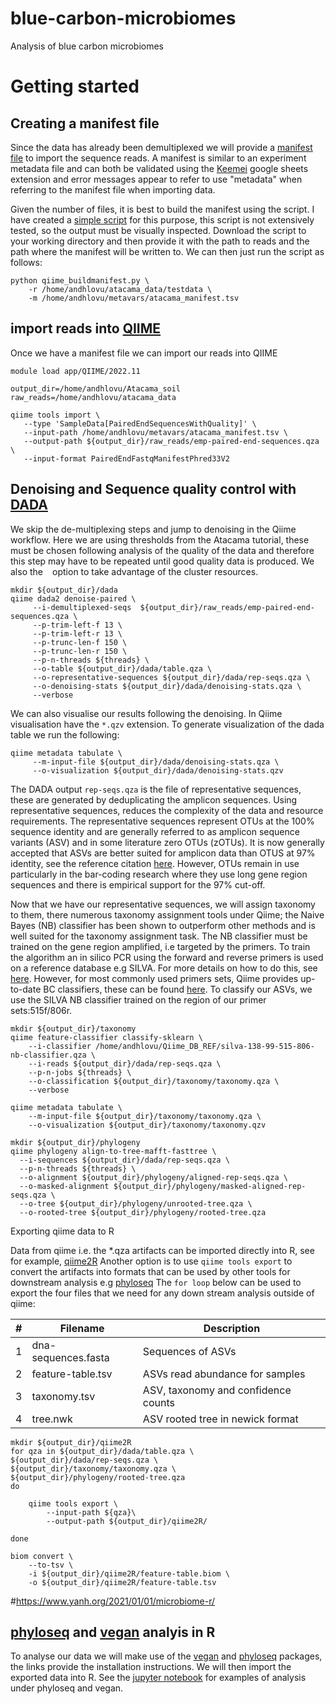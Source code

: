 # blue-carbon-microbiomes
Analysis of blue carbon microbiomes 
# Getting started
## Creating a manifest file
Since the data has already been demultiplexed we will provide a [manifest file](https://docs.qiime2.org/2021.8/tutorials/importing/#fastq-manifest-formats) to import  the sequence reads. A manifest is similar to an experiment metadata file and can both be validated using the [Keemei](https://keemei.qiime2.org/) google sheets extension and error messages appear to refer to use "metadata" when referring to the manifest file when importing data.

Given the number of files, it is best to build the manifest using the script. I have created a [simple script](scripts/qiime_buildmanifest.py) for this purpose, this script is not extensively tested, so the output must be visually inspected. Download the script to your working directory and then provide it with the path to reads and the path where the manifest will be written to. We can then just run the script as follows:

```
python qiime_buildmanifest.py \
    -r /home/andhlovu/atacama_data/testdata \
    -m /home/andhlovu/metavars/atacama_manifest.tsv
```
## import reads into [QIIME](https://qiime2.org/)

Once we have a manifest file we can import our reads into QIIME

```
module load app/QIIME/2022.11

output_dir=/home/andhlovu/Atacama_soil
raw_reads=/home/andhlovu/atacama_data

qiime tools import \
   --type 'SampleData[PairedEndSequencesWithQuality]' \
   --input-path /home/andhlovu/metavars/atacama_manifest.tsv \
   --output-path ${output_dir}/raw_reads/emp-paired-end-sequences.qza \
   --input-format PairedEndFastqManifestPhred33V2

```
## Denoising and Sequence quality control with [DADA](https://benjjneb.github.io/dada2/)
We skip the de-multiplexing steps and jump to denoising in the Qiime workflow. Here we are using thresholds from the Atacama tutorial, these must be chosen following analysis of the quality of the data and therefore this step may have to be repeated until good quality data is produced. We also the ``` ``` option to take advantage of the cluster resources.

```
mkdir ${output_dir}/dada
qiime dada2 denoise-paired \
     --i-demultiplexed-seqs  ${output_dir}/raw_reads/emp-paired-end-sequences.qza \
     --p-trim-left-f 13 \
     --p-trim-left-r 13 \
     --p-trunc-len-f 150 \
     --p-trunc-len-r 150 \
     --p-n-threads ${threads} \
     --o-table ${output_dir}/dada/table.qza \
     --o-representative-sequences ${output_dir}/dada/rep-seqs.qza \
     --o-denoising-stats ${output_dir}/dada/denoising-stats.qza \
     --verbose

````
We can also visualise our results following the denoising. In Qiime visualisation have the ```*.qzv``` extension. To generate visualization of the dada table we run the following:

```
qiime metadata tabulate \
     --m-input-file ${output_dir}/dada/denoising-stats.qza \
     --o-visualization ${output_dir}/dada/denoising-stats.qzv
```

The DADA output ```rep-seqs.qza``` is the file of representative  sequences, these are generated by deduplicating the amplicon sequences. Using representative sequences, reduces the complexity of the data and resource requirements. The representative sequences represent OTUs at the 100% sequence identity and are generally referred to as amplicon sequence variants (ASV) and in some literature zero OTUs (zOTUs). It is now generally accepted that ASVs are better suited for amplicon data than OTUS at 97% identity, see the reference citation [here](https://www.nature.com/articles/ismej2017119). However,  OTUs remain in use particularly in the bar-coding research where they use long gene region sequences and there is empirical support for the 97% cut-off.

Now that we have our representative sequences, we will assign taxonomy to them, there numerous taxonomy assignment tools under Qiime; the Naive Bayes (NB) classifier has been shown to outperform other methods and is well suited for the taxonomy assignment task. The NB classifier must be trained on the gene region amplified, i.e targeted by the primers. To train the algorithm an in silico PCR using the forward and reverse primers is used on a reference database e.g SILVA. For more details on how to do this, see [here](https://docs.qiime2.org/2023.7/tutorials/feature-classifier/). However, for most commonly used primers sets, Qiime provides up-to-date BC classifiers, these can be found [here](https://docs.qiime2.org/2023.7/data-resources/). To classify our ASVs, we use the SILVA NB classifier trained on the region of our primer sets:515f/806r.

```
mkdir ${output_dir}/taxonomy
qiime feature-classifier classify-sklearn \
    --i-classifier /home/andhlovu/Qiime_DB_REF/silva-138-99-515-806-nb-classifier.qza \
    --i-reads ${output_dir}/dada/rep-seqs.qza \
    --p-n-jobs ${threads} \
    --o-classification ${output_dir}/taxonomy/taxonomy.qza \
    --verbose

qiime metadata tabulate \
    --m-input-file ${output_dir}/taxonomy/taxonomy.qza \
    --o-visualization ${output_dir}/taxonomy/taxonomy.qzv

mkdir ${output_dir}/phylogeny
qiime phylogeny align-to-tree-mafft-fasttree \
  --i-sequences ${output_dir}/dada/rep-seqs.qza \
  --p-n-threads ${threads} \
  --o-alignment ${output_dir}/phylogeny/aligned-rep-seqs.qza \
  --o-masked-alignment ${output_dir}/phylogeny/masked-aligned-rep-seqs.qza \
  --o-tree ${output_dir}/phylogeny/unrooted-tree.qza \
  --o-rooted-tree ${output_dir}/phylogeny/rooted-tree.qza

```


Exporting qiime data to R
 
Data from qiime i.e. the *.qza artifacts can be imported directly into R, see for example, [qiime2R](https://github.com/jbisanz/qiime2R) Another option is to use ```qiime tools export``` to convert the artifacts into formats that can be used by other tools for downstream analysis e.g [phyloseq](https://joey711.github.io/phyloseq/) The ```for loop``` below can be used to export the four files that we need for any down
stream analysis outside of qiime:

| # | Filename | Description |
|---|----------|-------------|
| 1 | dna-sequences.fasta | Sequences of ASVs |
| 2 | feature-table.tsv |  ASVs read abundance for samples |
| 3 | taxonomy.tsv | ASV, taxonomy and confidence counts |
| 4 | tree.nwk | ASV rooted tree in newick format |		    

```
mkdir ${output_dir}/qiime2R
for qza in ${output_dir}/dada/table.qza \
${output_dir}/dada/rep-seqs.qza \
${output_dir}/taxonomy/taxonomy.qza \
${output_dir}/phylogeny/rooted-tree.qza 
do
 
    qiime tools export \
        --input-path ${qza}\
        --output-path ${output_dir}/qiime2R/ 
 
done

biom convert \
    --to-tsv \
    -i ${output_dir}/qiime2R/feature-table.biom \
    -o ${output_dir}/qiime2R/feature-table.tsv

```

#https://www.yanh.org/2021/01/01/microbiome-r/

## [phyloseq](https://www.bioconductor.org/packages/release/bioc/html/phyloseq.html) and [vegan]() analyis in R

To analyse our data we will make use of the [vegan](https://github.com/vegandevs/vegan) and [phyloseq](https://www.bioconductor.org/packages/release/bioc/html/phyloseq.html) packages, the links provide the installation instructions. We will then import the exported data into R. See the [jupyter notebook](qiime2R/qiime2R.ipynb) for examples of analysis under phyloseq and vegan.
